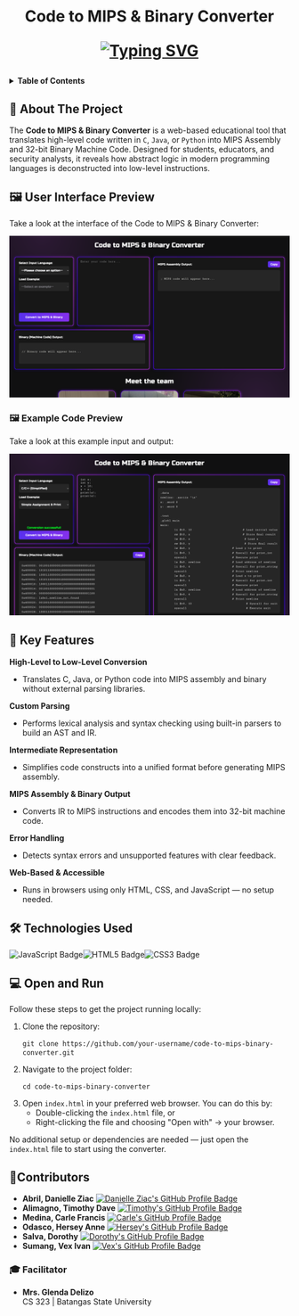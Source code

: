 <h1 align="center">
  Code to MIPS & Binary Converter
<br>
<p align="center">
<a href="https://git.io/typing-svg">
  <img src="https://readme-typing-svg.herokuapp.com?font=Fira+Code&pause=1000&color=50CBF7&center=true&width=435&lines=Code+Deconstructed.+Instantly.;Assembly+Behind+the+Abstraction.;See+What+Your+Code+Becomes." alt="Typing SVG" />
</a>
</p>  
</h1>

<details>
  <summary><strong>Table of Contents</strong></summary>
  <ol>
    <li><a href="#about-the-project">About The Project</a> </li>
    <li><a href="#preview">User Interface Preview</a></li>
    <li><a href="#features">Key Features</a></li>
    <li><a href="#technologies">Technologies Used</a></li>
    <li><a href="#usage">Open and Run</a></li>
    <li><a href="#contributors">Contributors</a></li>
    <li><a href="#facilitator">Course Facilitator</a></li>
  </ol>
</details>

<!-- ABOUT THE PROJECT --> 
<h2 id="about-the-project">📘 About The Project </h2>
<p> The <strong>Code to MIPS & Binary Converter</strong> is a web-based educational tool that translates high-level code written in <code>C</code>, <code>Java</code>, or <code>Python</code> into MIPS Assembly and 32-bit Binary Machine Code. Designed for students, educators, and security analysts, it reveals how abstract logic in modern programming languages is deconstructed into low-level instructions. </p>

<!-- USER INTERFACE PREVIEW --> 
<h2 id="preview">🖼️ User Interface Preview</h2>
Take a look at the interface of the Code to MIPS & Binary Converter:

![UI](https://github.com/controlplusn/code-to-mips-binary-converter/blob/main/images/home.png?raw=true)


<h3 id="example-preview">🖼️ Example Code Preview</h3>
Take a look at this example input and output:

![Example](https://github.com/controlplusn/code-to-mips-binary-converter/blob/main/images/example.png?raw=true)

<!-- FEATURES --> 
<h2 id="features">🚀 Key Features</h2> 
<strong>High-Level to Low-Level Conversion</strong>
  <br>
  <ul> 
  <li>Translates C, Java, or Python code into MIPS assembly and binary without external parsing libraries.</li></ul>
<strong>Custom Parsing</strong>
  <br>
  <ul> 
  <li>Performs lexical analysis and syntax checking using built-in parsers to build an AST and IR.</li></ul>
<strong>Intermediate Representation</strong>
  <br> 
  <ul> 
  <li>Simplifies code constructs into a unified format before generating MIPS assembly.</li> </ul>
<strong>MIPS Assembly & Binary Output</strong>
  <br> 
  <ul> 
  <li>Converts IR to MIPS instructions and encodes them into 32-bit machine code.</li> </ul>
<strong>Error Handling</strong>
  <br> 
  <ul> 
  <li>Detects syntax errors and unsupported features with clear feedback.</li> </ul>
<strong>Web-Based & Accessible</strong>
  <br> 
  <ul> 
 <li>Runs in browsers using only HTML, CSS, and JavaScript — no setup needed.</li> </ul>
  
  <!-- TECHNOLOGIES USED --> 
<h2 id="technologies">🛠️ Technologies Used</h2>

<img src="https://img.shields.io/badge/javascript-%23323330.svg?style=for-the-badge&logo=javascript&logoColor=%23F7DF1E" alt="JavaScript Badge" /><img src="https://img.shields.io/badge/html5-%23E34F26.svg?style=for-the-badge&logo=html5&logoColor=white" alt="HTML5 Badge" /><img src="https://img.shields.io/badge/css3-%231572B6.svg?style=for-the-badge&logo=css3&logoColor=white" alt="CSS3 Badge" />


<!-- INSTALLATION AND USAGE --> 
<h2 id="usage">💻  Open and Run</h2> 
<p>Follow these steps to get the project running locally:</p>

<ol>
  <li>Clone the repository:
    <pre><code>git clone https://github.com/your-username/code-to-mips-binary-converter.git</code></pre>
  </li>
  <li>Navigate to the project folder:
    <pre><code>cd code-to-mips-binary-converter</code></pre>
  </li>
  <li>Open <code>index.html</code> in your preferred web browser. You can do this by:
    <ul>
      <li>Double-clicking the <code>index.html</code> file, or</li>
      <li>Right-clicking the file and choosing "Open with" → your browser.</li>
    </ul>
  </li>
</ol>

<p>No additional setup or dependencies are needed — just open the <code>index.html</code> file to start using the converter.</p>

<!-- CONTRIBUTORS --> 
<h2 id="contributors">🤝Contributors</h2> 

<ul>
  <li>
    <b>Abril, Danielle Ziac</b>
    <a href="https://github.com/DanielleZiac">
      <img src="https://img.shields.io/badge/GitHub-DanielleZiac-181717?style=for-the-badge&logo=github&logoColor=white" alt="Danielle Ziac's GitHub Profile Badge"/>
    </a>
  </li>
  <li>
    <b>Alimagno, Timothy Dave</b>
    <a href="https://github.com/mothy-08">
      <img src="https://img.shields.io/badge/GitHub-mothy--08-181717?style=for-the-badge&logo=github&logoColor=white" alt="Timothy's GitHub Profile Badge"/>
    </a>
  </li>
  <li>
    <b>Medina, Carle Francis</b>
    <a href="https://github.com/controlplusn">
      <img src="https://img.shields.io/badge/GitHub-controlplusn-181717?style=for-the-badge&logo=github&logoColor=white" alt="Carle's GitHub Profile Badge"/>
    </a>
  </li>
  <li>
    <b>Odasco, Hersey Anne</b>
    <a href="https://github.com/herseyy">
      <img src="https://img.shields.io/badge/GitHub-herseyy-181717?style=for-the-badge&logo=github&logoColor=white" alt="Hersey's GitHub Profile Badge"/>
    </a>
  </li>
  <li>
    <b>Salva, Dorothy</b>
    <a href="https://github.com/thea23salva">
      <img src="https://img.shields.io/badge/GitHub-thea23salva-181717?style=for-the-badge&logo=github&logoColor=white" alt="Dorothy's GitHub Profile Badge"/>
    </a>
  </li>
  <li>
    <b>Sumang, Vex Ivan</b>
    <a href="https://github.com/Xevastian">
      <img src="https://img.shields.io/badge/GitHub-Xevastian-181717?style=for-the-badge&logo=github&logoColor=white" alt="Vex's GitHub Profile Badge"/>
    </a>
  </li>
</ul>


<!-- FACILITATIOR --> 
<h3 id="facilitator">🎓 Facilitator</h3> 
<ul>
  <li>
  <b>Mrs. Glenda Delizo</b>
  <br>
  CS 323 | Batangas State University
  </li>
</ul>
